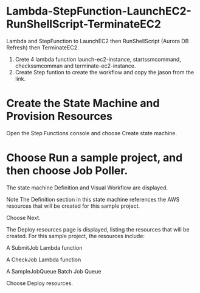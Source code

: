 # Lambda-StepFunction-LaunchEC2-RunShellScript-TerminateEC2
Lambda and StepFunction to LaunchEC2 then RunShellScript (Aurora DB Refresh) then TerminateEC2. 
1. Crete 4 lambda function launch-ec2-instance, startssmcommand, checkssmcomman and terminate-ec2-instance. 
2. Create Step funtion to create the workflow and copy the jason from the link. 

# Create the State Machine and Provision Resources
Open the Step Functions console and choose Create state machine.

# Choose Run a sample project, and then choose Job Poller.

The state machine Definition and Visual Workflow are displayed.
      
Note
The Definition section in this state machine references the AWS resources that will be created for this sample project.

Choose Next.

The Deploy resources page is displayed, listing the resources that will be created. For this sample project, the resources include:

A SubmitJob Lambda function

A CheckJob Lambda function

A SampleJobQueue Batch Job Queue

Choose Deploy resources.
